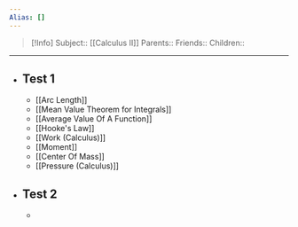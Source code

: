```yaml
---
Alias: []
---
```

> [!Info]
> Subject:: [[Calculus II]]
> Parents:: 
> Friends:: 
> Children:: 
---
- ## Test 1
	- [[Arc Length]]
	- [[Mean Value Theorem for Integrals]]
	- [[Average Value Of A Function]]
	- [[Hooke's Law]]
	- [[Work (Calculus)]]
	- [[Moment]]
	- [[Center Of Mass]]
	- [[Pressure (Calculus)]]
- ## Test 2
	- 